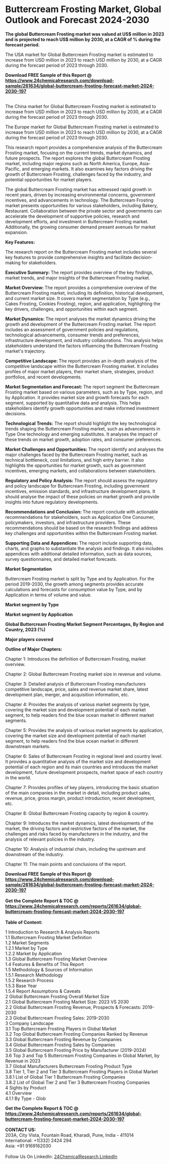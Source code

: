 <h1>Buttercream Frosting Market, Global Outlook and Forecast 2024-2030</h1><p><strong>The global Buttercream Frosting market was valued at US$ million in 2023 and is projected to reach US$ million by 2030, at a CAGR of % during the forecast period.</strong></p><p>
</p><p>The USA market for Global Buttercream Frosting market is estimated to increase from USD million in 2023 to reach USD million by 2030, at a CAGR during the forecast period of 2023 through 2030.</p><div><b>Download FREE Sample of this Report @ 
            <a href="https://www.24chemicalresearch.com/download-sample/261634/global-buttercream-frosting-forecast-market-2024-2030-197">
            https://www.24chemicalresearch.com/download-sample/261634/global-buttercream-frosting-forecast-market-2024-2030-197</a></b></div><br><p>
</p><p>The China market for Global Buttercream Frosting market is estimated to increase from USD million in 2023 to reach USD million by 2030, at a CAGR during the forecast period of 2023 through 2030.</p><p>
</p><p>The Europe market for Global Buttercream Frosting market is estimated to increase from USD million in 2023 to reach USD million by 2030, at a CAGR during the forecast period of 2023 through 2030.</p><p>
</p><p>This research report provides a comprehensive analysis of the Buttercream Frosting market, focusing on the current trends, market dynamics, and future prospects. The report explores the global Buttercream Frosting market, including major regions such as North America, Europe, Asia-Pacific, and emerging markets. It also examines key factors driving the growth of Buttercream Frosting, challenges faced by the industry, and potential opportunities for market players.</p><p>
</p><p>The global Buttercream Frosting market has witnessed rapid growth in recent years, driven by increasing environmental concerns, government incentives, and advancements in technology. The Buttercream Frosting market presents opportunities for various stakeholders, including Bakery, Restaurant. Collaboration between the private sector and governments can accelerate the development of supportive policies, research and development efforts, and investment in Buttercream Frosting market. Additionally, the growing consumer demand present avenues for market expansion.</p><p>
<strong>Key Features:</strong></p><p>
The research report on the Buttercream Frosting market includes several key features to provide comprehensive insights and facilitate decision-making for stakeholders.</p><p>
<strong>Executive Summary: </strong>The report provides overview of the key findings, market trends, and major insights of the Buttercream Frosting market.</p><p>
<strong>Market Overview: </strong>The report provides a comprehensive overview of the Buttercream Frosting market, including its definition, historical development, and current market size. It covers market segmentation by Type (e.g., Cakes Frosting, Cookies Frosting), region, and application, highlighting the key drivers, challenges, and opportunities within each segment.</p><p>
<strong>Market Dynamics: </strong>The report analyses the market dynamics driving the growth and development of the Buttercream Frosting market. The report includes an assessment of government policies and regulations, technological advancements, consumer trends and preferences, infrastructure development, and industry collaborations. This analysis helps stakeholders understand the factors influencing the Buttercream Frosting market's trajectory.</p><p>
<strong>Competitive Landscape: </strong>The report provides an in-depth analysis of the competitive landscape within the Buttercream Frosting market. It includes profiles of major market players, their market share, strategies, product portfolios, and recent developments.</p><p>
<strong>Market Segmentation and Forecast: </strong>The report segment the Buttercream Frosting market based on various parameters, such as by Type, region, and by Application. It provides market size and growth forecasts for each segment, supported by quantitative data and analysis. This helps stakeholders identify growth opportunities and make informed investment decisions.</p><p>
<strong>Technological Trends:</strong> The report should highlight the key technological trends shaping the Buttercream Frosting market, such as advancements in Type One technology and emerging substitutes. It analyses the impact of these trends on market growth, adoption rates, and consumer preferences.</p><p>
<strong>Market Challenges and Opportunities: </strong>The report identify and analyses the major challenges faced by the Buttercream Frosting market, such as technical bottleneck, cost limitations, and high entry barrier. It also highlights the opportunities for market growth, such as government incentives, emerging markets, and collaborations between stakeholders.</p><p>
<strong>Regulatory and Policy Analysis: </strong>The report should assess the regulatory and policy landscape for Buttercream Frosting, including government incentives, emission standards, and infrastructure development plans. It should analyse the impact of these policies on market growth and provide insights into future regulatory developments.</p><p>
<strong>Recommendations and Conclusion: </strong>The report conclude with actionable recommendations for stakeholders, such as Application One Consumer, policymakers, investors, and infrastructure providers. These recommendations should be based on the research findings and address key challenges and opportunities within the Buttercream Frosting market.</p><p>
<strong>Supporting Data and Appendices: </strong>The report include supporting data, charts, and graphs to substantiate the analysis and findings. It also includes appendices with additional detailed information, such as data sources, survey questionnaires, and detailed market forecasts.</p><p>
<strong>Market Segmentation</strong></p><p>
Buttercream Frosting market is split by Type and by Application. For the period 2019-2030, the growth among segments provides accurate calculations and forecasts for consumption value by Type, and by Application in terms of volume and value.</p><p>
<strong>Market segment by Type</strong></p><p>
</p><p>
</p><p><strong>Market segment by Application</strong></p><p>
</p><p>
</p><p><strong>Global Buttercream Frosting Market Segment Percentages, By Region and Country, 2023 (%)</strong></p><p>
</p><p>
</p><p></p><p>
<strong>Major players covered</strong></p><p>
</p><p>
</p><p><strong>Outline of Major Chapters:</strong></p><p>
Chapter 1: Introduces the definition of Buttercream Frosting, market overview.</p><p>
Chapter 2: Global Buttercream Frosting market size in revenue and volume.</p><p>
Chapter 3: Detailed analysis of Buttercream Frosting manufacturers competitive landscape, price, sales and revenue market share, latest development plan, merger, and acquisition information, etc.</p><p>
Chapter 4: Provides the analysis of various market segments by type, covering the market size and development potential of each market segment, to help readers find the blue ocean market in different market segments.</p><p>
Chapter 5: Provides the analysis of various market segments by application, covering the market size and development potential of each market segment, to help readers find the blue ocean market in different downstream markets.</p><p>
Chapter 6: Sales of Buttercream Frosting in regional level and country level. It provides a quantitative analysis of the market size and development potential of each region and its main countries and introduces the market development, future development prospects, market space of each country in the world.</p><p>
Chapter 7: Provides profiles of key players, introducing the basic situation of the main companies in the market in detail, including product sales, revenue, price, gross margin, product introduction, recent development, etc.</p><p>
Chapter 8: Global Buttercream Frosting capacity by region &amp; country.</p><p>
Chapter 9: Introduces the market dynamics, latest developments of the market, the driving factors and restrictive factors of the market, the challenges and risks faced by manufacturers in the industry, and the analysis of relevant policies in the industry.</p><p>
Chapter 10: Analysis of industrial chain, including the upstream and downstream of the industry.</p><p>
Chapter 11: The main points and conclusions of the report.</p><div><b>Download FREE Sample of this Report @ 
            <a href="https://www.24chemicalresearch.com/download-sample/261634/global-buttercream-frosting-forecast-market-2024-2030-197">
            https://www.24chemicalresearch.com/download-sample/261634/global-buttercream-frosting-forecast-market-2024-2030-197</a></b></div><br><div><b>Get the Complete Report & TOC @ 
            <a href="https://www.24chemicalresearch.com/reports/261634/global-buttercream-frosting-forecast-market-2024-2030-197">
            https://www.24chemicalresearch.com/reports/261634/global-buttercream-frosting-forecast-market-2024-2030-197</a></b></div><br>
            <b>Table of Content:</b><p>1 Introduction to Research & Analysis Reports<br />
    1.1 Buttercream Frosting Market Definition<br />
    1.2 Market Segments<br />
        1.2.1 Market by Type<br />
        1.2.2 Market by Application<br />
    1.3 Global Buttercream Frosting Market Overview<br />
    1.4 Features & Benefits of This Report<br />
    1.5 Methodology & Sources of Information<br />
        1.5.1 Research Methodology<br />
        1.5.2 Research Process<br />
        1.5.3 Base Year<br />
        1.5.4 Report Assumptions & Caveats<br />
2 Global Buttercream Frosting Overall Market Size<br />
    2.1 Global Buttercream Frosting Market Size: 2023 VS 2030<br />
    2.2 Global Buttercream Frosting Revenue, Prospects & Forecasts: 2019-2030<br />
    2.3 Global Buttercream Frosting Sales: 2019-2030<br />
3 Company Landscape<br />
    3.1 Top Buttercream Frosting Players in Global Market<br />
    3.2 Top Global Buttercream Frosting Companies Ranked by Revenue<br />
    3.3 Global Buttercream Frosting Revenue by Companies<br />
    3.4 Global Buttercream Frosting Sales by Companies<br />
    3.5 Global Buttercream Frosting Price by Manufacturer (2019-2024)<br />
    3.6 Top 3 and Top 5 Buttercream Frosting Companies in Global Market, by Revenue in 2023<br />
    3.7 Global Manufacturers Buttercream Frosting Product Type<br />
    3.8 Tier 1, Tier 2 and Tier 3 Buttercream Frosting Players in Global Market<br />
        3.8.1 List of Global Tier 1 Buttercream Frosting Companies<br />
        3.8.2 List of Global Tier 2 and Tier 3 Buttercream Frosting Companies<br />
4 Sights by Product<br />
    4.1 Overview<br />
        4.1.1 By Type - Glob</p><div><b>Get the Complete Report & TOC @ 
            <a href="https://www.24chemicalresearch.com/reports/261634/global-buttercream-frosting-forecast-market-2024-2030-197">
            https://www.24chemicalresearch.com/reports/261634/global-buttercream-frosting-forecast-market-2024-2030-197</a></b></div><br><b>CONTACT US:</b><br>
            203A, City Vista, Fountain Road, Kharadi, Pune, India - 411014<br>
            International: +1(332) 2424 294<br>
            Asia: +91 9169162030 <br><br>
            Follow Us On LinkedIn: <a href="https://www.linkedin.com/company/24chemicalresearch/">24ChemicalResearch LinkedIn</a>